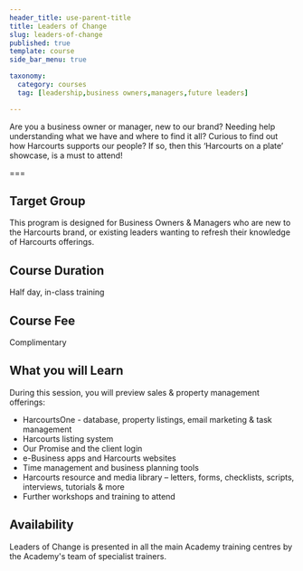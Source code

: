 ```yaml
---
header_title: use-parent-title
title: Leaders of Change
slug: leaders-of-change
published: true
template: course
side_bar_menu: true

taxonomy:
  category: courses
  tag: [leadership,business owners,managers,future leaders]

---
```


Are you a business owner or manager, new to our brand? Needing help understanding what we have and where to find it all? Curious to find out how Harcourts supports our people? If so, then this ‘Harcourts on a plate’ showcase, is a must to attend!

===
	
## Target Group
This program is designed for Business Owners & Managers who are new to the Harcourts brand, or existing leaders wanting to refresh their knowledge of Harcourts offerings.

## Course Duration
Half day, in-class training

## Course Fee
Complimentary

## What you will Learn
During this session, you will preview sales & property management offerings:
- HarcourtsOne - database, property listings, email marketing & task management 
- Harcourts listing system
- Our Promise and the client login
- e-Business apps and Harcourts websites 
- Time management and business planning tools
- Harcourts resource and media library – letters, forms, checklists, scripts, interviews, tutorials & more
- Further workshops and training to attend

## Availability
Leaders of Change is presented in all the main Academy training centres by the Academy's team of specialist trainers.
